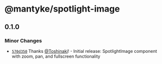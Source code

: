 # @mantyke/spotlight-image

## 0.1.0

### Minor Changes

- [`570d350`](https://github.com/Toshinaki/mantyke/commit/570d35092a1b5d1b4d8d73471bf824714e153804) Thanks [@Toshinaki](https://github.com/Toshinaki)! - Initial release: SpotlightImage component with zoom, pan, and fullscreen functionality

